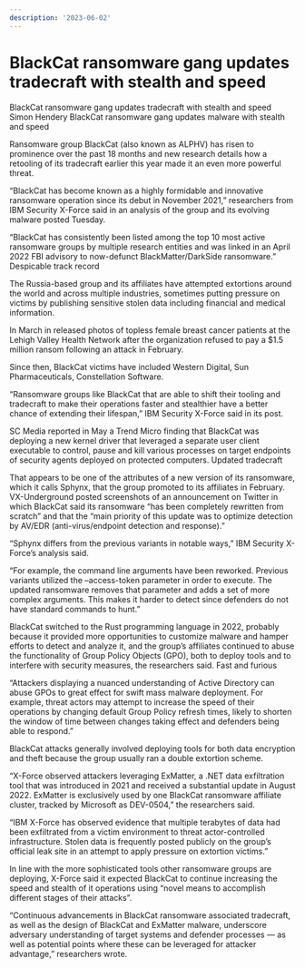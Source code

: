 ```yaml
---
description: '2023-06-02'
---
```


# BlackCat ransomware gang updates tradecraft with stealth and speed

BlackCat ransomware gang updates tradecraft with stealth and speed
Simon Hendery
BlackCat ransomware gang updates malware with stealth and speed

Ransomware group BlackCat (also known as ALPHV) has risen to prominence over the past 18 months and new research details how a retooling of its tradecraft earlier this year made it an even more powerful threat.

“BlackCat has become known as a highly formidable and innovative ransomware operation since its debut in November 2021,” researchers from IBM Security X-Force said in an analysis of the group and its evolving malware posted Tuesday.

“BlackCat has consistently been listed among the top 10 most active ransomware groups by multiple research entities and was linked in an April 2022 FBI advisory to now-defunct BlackMatter/DarkSide ransomware.”
Despicable track record

The Russia-based group and its affiliates have attempted extortions around the world and across multiple industries, sometimes putting pressure on victims by publishing sensitive stolen data including financial and medical information.

In March in released photos of topless female breast cancer patients at the Lehigh Valley Health Network after the organization refused to pay a $1.5 million ransom following an attack in February.

Since then, BlackCat victims have included Western Digital, Sun Pharmaceuticals, Constellation Software.

“Ransomware groups like BlackCat that are able to shift their tooling and tradecraft to make their operations faster and stealthier have a better chance of extending their lifespan,” IBM Security X-Force said in its post.

SC Media reported in May a Trend Micro finding that BlackCat was deploying a new kernel driver that leveraged a separate user client executable to control, pause and kill various processes on target endpoints of security agents deployed on protected computers.
Updated tradecraft

That appears to be one of the attributes of a new version of its ransomware, which it calls Sphynx, that the group promoted to its affiliates in February. VX-Underground posted screenshots of an announcement on Twitter in which BlackCat said its ransomware “has been completely rewritten from scratch” and that the “main priority of this update was to optimize detection by AV/EDR (anti-virus/endpoint detection and response).”

“Sphynx differs from the previous variants in notable ways,” IBM Security X-Force’s analysis said.

“For example, the command line arguments have been reworked. Previous variants utilized the –access-token parameter in order to execute. The updated ransomware removes that parameter and adds a set of more complex arguments. This makes it harder to detect since defenders do not have standard commands to hunt.”

BlackCat switched to the Rust programming language in 2022, probably because it provided more opportunities to customize malware and hamper efforts to detect and analyze it, and the group’s affiliates continued to abuse the functionality of Group Policy Objects (GPO), both to deploy tools and to interfere with security measures, the researchers said.
Fast and furious

“Attackers displaying a nuanced understanding of Active Directory can abuse GPOs to great effect for swift mass malware deployment. For example, threat actors may attempt to increase the speed of their operations by changing default Group Policy refresh times, likely to shorten the window of time between changes taking effect and defenders being able to respond.”

BlackCat attacks generally involved deploying tools for both data encryption and theft because the group usually ran a double extortion scheme.

“X-Force observed attackers leveraging ExMatter, a .NET data exfiltration tool that was introduced in 2021 and received a substantial update in August 2022. ExMatter is exclusively used by one BlackCat ransomware affiliate cluster, tracked by Microsoft as DEV-0504,” the researchers said.

“IBM X-Force has observed evidence that multiple terabytes of data had been exfiltrated from a victim environment to threat actor-controlled infrastructure. Stolen data is frequently posted publicly on the group’s official leak site in an attempt to apply pressure on extortion victims.”

In line with the more sophisticated tools other ransomware groups are deploying, X-Force said it expected BlackCat to continue increasing the speed and stealth of it operations using “novel means to accomplish different stages of their attacks”.

“Continuous advancements in BlackCat ransomware associated tradecraft, as well as the design of BlackCat and ExMatter malware, underscore adversary understanding of target systems and defender processes — as well as potential points where these can be leveraged for attacker advantage,” researchers wrote.